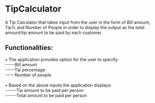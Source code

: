 # TipCalculator
A Tip Calculator that takes input from the user in the form of Bill amount, Tip% and Number of People in order to display the output as the total amount/tip amount to be paid by each customer.

## Functionalities:
• The application provides option for the user to specify:<br />
-----Bill amount <br />
-----Tip percentage <br />
-----Number of people <br />
  <br />
• Based on the above inputs the application displays: <br />
------Tip amount to be paid per person <br />
------Total amount to be paid per person <br />
